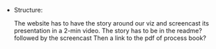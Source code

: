 



- Structure:

    The website has to have the story around our viz and screencast its presentation in a 2-min video.
    The story has to be in the readme? followed by the screencast
    Then a link to the pdf of process book?